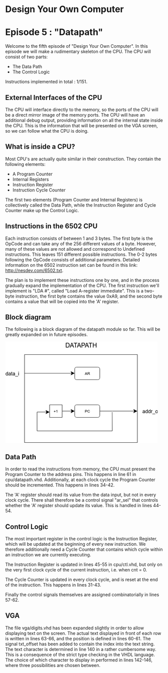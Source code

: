 # Design Your Own Computer
# Episode 5 : "Datapath"

Welcome to the fifth episode of "Design Your Own Computer". In this
episode we will make a rudimentary skeleton of the CPU. The
CPU will consist of two parts:
* The Data Path
* The Control Logic

Instructions implemented in total : 1/151.

## External Interfaces of the CPU
The CPU will interface directly to the memory, so the ports of the 
CPU will be a direct mirror image of the memory ports.
The CPU will have an additional debug output, providing information
on all the internal state inside the CPU. This is the information
that will be presented on the VGA screen, so we can follow what
the CPU is doing.

## What is inside a CPU?
Most CPU's are actually quite similar in their construction. They
contain the following elements:
* A Program Counter
* Internal Registers
* Instruction Register
* Instruction Cycle Counter

The first two elements (Program Counter and Internal Registers) is
collectively called the Data Path, while the Instruction Register and 
Cycle Counter make up the Control Logic.

## Instructions in the 6502 CPU
Each instruction consists of between 1 and 3 bytes. The first byte
is the OpCode and can take any of the 256 different values of a byte.
However, many of these values are not allowed and correspond to
Undefined instructions. This leaves 151 different possible instructions.
The 0-2 bytes following the OpCode consists of additional parameters.
Detailed information on the 6502 instruction set can be found
in this link: <http://nesdev.com/6502.txt>.

The plan is to implement these instructions one by one, and in the process
gradually expand the implementation of the CPU. The first instruction we'll
implement is "LDA #", called "Load A-register immediate".  This is a two-byte
instruction, the first byte contains the value 0xA9, and the second byte
contains a value that will be copied into the 'A' register.

## Block diagram
The following is a block diagram of the datapath module so far. This will
be greatly expanded on in future episodes.

![Datapath](Datapath.png "Datapath")

## Data Path
In order to read the instructions from memory, the CPU must present the Program
Counter to the address pins. This happens in line 61 in cpu/datapath.vhd.
Additionally, at each clock cycle the Program Counter should be incremented.
This happens in lines 34-42.

The 'A' register should read its value from the data input, but not in every
clock cycle. There shall therefore be a control signal "ar\_sel" that controls
whether the 'A' register should update its value. This is handled in lines
44-54.

## Control Logic
The most important register in the control logic is the Instruction Register,
which will be updated at the beginning of every new instruction. We therefore
additionally need a Cycle Counter that contains which cycle within an instruction
we are currently executing.

The Instruction Register is updated in lines 45-55 in cpu/ctl.vhd, but only on
the very first clock cycle of the current instruction, i.e. when cnt = 0.

The Cycle Counter is updated in every clock cycle, and is reset at the end
of the instruction. This happens in lines 31-43.

Finally the control signals themselves are assigned combinatorially in lines
57-62.

## VGA
The file vga/digits.vhd has been expanded slightly in order to allow displaying
text on the screen.  The actual text displayed in front of each row is written
in lines 63-66, and the position is defined in lines 60-61.  The signal
txt\_offset has been added to contain the index into the text string.  The text
character is determined in line 140 in a rather cumbersome way. This is a
consequence of the strict type checking in the VHDL language.  The choice of
which character to display in performed in lines 142-146, where three
possibilities are chosen between.

